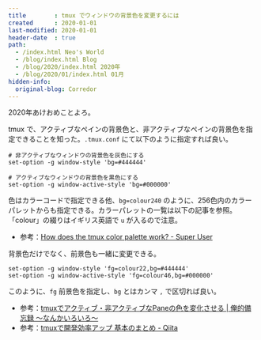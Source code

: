 ```yaml
---
title        : tmux でウィンドウの背景色を変更するには
created      : 2020-01-01
last-modified: 2020-01-01
header-date  : true
path:
  - /index.html Neo's World
  - /blog/index.html Blog
  - /blog/2020/index.html 2020年
  - /blog/2020/01/index.html 01月
hidden-info:
  original-blog: Corredor
---
```


2020年あけおめことよろ。

tmux で、アクティブなペインの背景色と、非アクティブなペインの背景色を指定できることを知った。`.tmux.conf` にて以下のように指定すれば良い。

```
# 非アクティブなウィンドウの背景色を灰色にする
set-option -g window-style 'bg=#444444'

# アクティブなウィンドウの背景色を黒色にする
set-option -g window-active-style 'bg=#000000'
```

色はカラーコードで指定できる他、`bg=colour240` のように、256色内のカラーパレットからも指定できる。カラーパレットの一覧は以下の記事を参照。「colour」の綴りはイギリス英語で `u` が入るので注意。

- 参考：[How does the tmux color palette work? - Super User](https://superuser.com/questions/285381/how-does-the-tmux-color-palette-work/1104214#1104214)

背景色だけでなく、前景色も一緒に変更できる。

```
set-option -g window-style 'fg=colour22,bg=#444444'
set-option -g window-active-style 'fg=colour46,bg=#000000'
```

このように、`fg` 前景色を指定し、`bg` とはカンマ `,` で区切れば良い。

- 参考：[tmuxでアクティブ・非アクティブなPaneの色を変化させる | 俺的備忘録 〜なんかいろいろ〜](https://orebibou.com/2018/05/tmux%E3%81%A7%E3%82%A2%E3%82%AF%E3%83%86%E3%82%A3%E3%83%96%E3%83%BB%E9%9D%9E%E3%82%A2%E3%82%AF%E3%83%86%E3%82%A3%E3%83%96%E3%81%AApane%E3%81%AE%E8%89%B2%E3%82%92%E5%A4%89%E5%8C%96%E3%81%95%E3%81%9B/)
- 参考：[tmuxで開発効率アップ 基本のまとめ - Qiita](https://qiita.com/ryuichi1208/items/12e18623833b93517a98)
